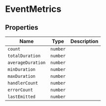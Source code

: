 # EventMetrics

## Properties

| Name | Type | Description |
|------|------|-------------|
| `count` | `number` |  |
| `totalDuration` | `number` |  |
| `averageDuration` | `number` |  |
| `minDuration` | `number` |  |
| `maxDuration` | `number` |  |
| `handlerCount` | `number` |  |
| `errorCount` | `number` |  |
| `lastEmitted` | `number` |  |

